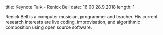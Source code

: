 title: Keynote Talk - Renick Bell
date: 16:00 28.9.2018
length: 1

Renick Bell is a computer musician, programmer and teacher. His current research interests are live coding, improvisation, and algorithmic composition using open source software.
